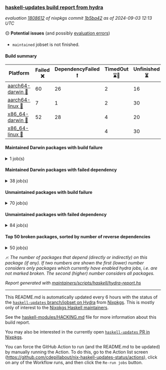 ### [haskell-updates build report from hydra](https://hydra.nixos.org/jobset/nixpkgs/haskell-updates)
*evaluation [1808612](https://hydra.nixos.org/eval/1808612) of nixpkgs commit [1b5ba42](https://github.com/NixOS/nixpkgs/commits/1b5ba42224c5a0b0e2104f4131325269568ecfea) as of 2024-09-03 12:13 UTC*

🟡 **Potential issues** (and possibly [evaluation errors](https://hydra.nixos.org/jobset/nixpkgs/haskell-updates))
  * `maintained` jobset is not finished.

#### Build summary

 | Platform | Failed ❌ | DependencyFailed ❗ | TimedOut ⌛🚫 | Unfinished ⏳ | Success ✅ | 
 | --- | --- | --- | --- | --- | --- | 
 | [aarch64-darwin 🍏](https://hydra.nixos.org/eval/1808612?filter=.aarch64-darwin) | 60 | 26 | 2 | 16 | 6398 | 
 | [aarch64-linux 📱](https://hydra.nixos.org/eval/1808612?filter=.aarch64-linux) | 7 | 1 | 2 | 30 | 6534 | 
 | [x86_64-darwin 🍎](https://hydra.nixos.org/eval/1808612?filter=.x86_64-darwin) | 52 | 28 | 4 | 20 | 6416 | 
 | [x86_64-linux 🐧](https://hydra.nixos.org/eval/1808612?filter=.x86_64-linux) |  |  | 4 | 30 | 6581 | 
#### Maintained Darwin packages with build failure
<details><summary>1 job(s) </summary>

- [ ] [[🍏❌]](https://hydra.nixos.org/build/271241206) [[🍎❌]](https://hydra.nixos.org/build/271221583) [wstunnel](https://hydra.nixos.org/eval/1808612?filter=wstunnel) @NeverBehave @R-VdP
</details>

#### Maintained Darwin packages with failed dependency
<details><summary>38 job(s) </summary>

- [ ] [cabal2nix](https://hydra.nixos.org/eval/1808612?filter=cabal2nix) @sternenseemann
  - [[🍏✅]](https://hydra.nixos.org/build/271442703) [[🍎✅]](https://hydra.nixos.org/build/271442678) [toplevel](https://hydra.nixos.org/eval/1808612?filter=cabal2nix)
  - [[🍏❗]](https://hydra.nixos.org/build/271232063) [[🍎✅]](https://hydra.nixos.org/build/271233007) [haskell.packages.ghc8107](https://hydra.nixos.org/eval/1808612?filter=haskell.packages.ghc8107.cabal2nix)
  - [[🍏❗]](https://hydra.nixos.org/build/271232331) [[🍎✅]](https://hydra.nixos.org/build/271237584) [haskell.packages.ghc902](https://hydra.nixos.org/eval/1808612?filter=haskell.packages.ghc902.cabal2nix)
  - [[🍏✅]](https://hydra.nixos.org/build/271224598) [[🍎✅]](https://hydra.nixos.org/build/271220778) [haskell.packages.ghc925](https://hydra.nixos.org/eval/1808612?filter=haskell.packages.ghc925.cabal2nix)
  - [[🍏✅]](https://hydra.nixos.org/build/271232236) [[🍎✅]](https://hydra.nixos.org/build/271219411) [haskell.packages.ghc926](https://hydra.nixos.org/eval/1808612?filter=haskell.packages.ghc926.cabal2nix)
  - [[🍏✅]](https://hydra.nixos.org/build/271227124) [[🍎✅]](https://hydra.nixos.org/build/271224422) [haskell.packages.ghc927](https://hydra.nixos.org/eval/1808612?filter=haskell.packages.ghc927.cabal2nix)
  - [[🍏✅]](https://hydra.nixos.org/build/271222372) [[🍎✅]](https://hydra.nixos.org/build/271228990) [haskell.packages.ghc928](https://hydra.nixos.org/eval/1808612?filter=haskell.packages.ghc928.cabal2nix)
  - [[🍏✅]](https://hydra.nixos.org/build/271242662) [[🍎✅]](https://hydra.nixos.org/build/271218336) [haskell.packages.ghc945](https://hydra.nixos.org/eval/1808612?filter=haskell.packages.ghc945.cabal2nix)
  - [[🍏✅]](https://hydra.nixos.org/build/271242907) [[🍎✅]](https://hydra.nixos.org/build/271221288) [haskell.packages.ghc946](https://hydra.nixos.org/eval/1808612?filter=haskell.packages.ghc946.cabal2nix)
  - [[🍏✅]](https://hydra.nixos.org/build/271239966) [[🍎✅]](https://hydra.nixos.org/build/271218173) [haskell.packages.ghc947](https://hydra.nixos.org/eval/1808612?filter=haskell.packages.ghc947.cabal2nix)
  - [[🍏✅]](https://hydra.nixos.org/build/271235758) [[🍎✅]](https://hydra.nixos.org/build/271216944) [haskell.packages.ghc948](https://hydra.nixos.org/eval/1808612?filter=haskell.packages.ghc948.cabal2nix)
  - [[🍏✅]](https://hydra.nixos.org/build/271232005) [[🍎✅]](https://hydra.nixos.org/build/271233183) [haskell.packages.ghc963](https://hydra.nixos.org/eval/1808612?filter=haskell.packages.ghc963.cabal2nix)
  - [[🍏✅]](https://hydra.nixos.org/build/271230264) [[🍎✅]](https://hydra.nixos.org/build/271220421) [haskell.packages.ghc964](https://hydra.nixos.org/eval/1808612?filter=haskell.packages.ghc964.cabal2nix)
  - [[🍏✅]](https://hydra.nixos.org/build/271227388) [[🍎✅]](https://hydra.nixos.org/build/271243343) [haskell.packages.ghc965](https://hydra.nixos.org/eval/1808612?filter=haskell.packages.ghc965.cabal2nix)
  - [[🍏✅]](https://hydra.nixos.org/build/271226107) [[🍎✅]](https://hydra.nixos.org/build/271229046) [haskell.packages.ghc966](https://hydra.nixos.org/eval/1808612?filter=haskell.packages.ghc966.cabal2nix)
  - [[🍏✅]](https://hydra.nixos.org/build/271243702) [[🍎✅]](https://hydra.nixos.org/build/271230344) [haskell.packages.ghc981](https://hydra.nixos.org/eval/1808612?filter=haskell.packages.ghc981.cabal2nix)
  - [[🍏✅]](https://hydra.nixos.org/build/271244527) [[🍎✅]](https://hydra.nixos.org/build/271230366) [haskell.packages.ghc982](https://hydra.nixos.org/eval/1808612?filter=haskell.packages.ghc982.cabal2nix)
  - [[🍏✅]](https://hydra.nixos.org/build/271229214) [[🍎✅]](https://hydra.nixos.org/build/271239145) [haskellPackages](https://hydra.nixos.org/eval/1808612?filter=haskellPackages.cabal2nix)
- [ ] [[🍏❗]](https://hydra.nixos.org/build/271233215) [[🍎✅]](https://hydra.nixos.org/build/271244017) [elmPackages.elmi-to-json](https://hydra.nixos.org/eval/1808612?filter=elmPackages.elmi-to-json) @turboMaCk
- [ ] [weeder](https://hydra.nixos.org/eval/1808612?filter=weeder) @maralorn
  - [[🍏❗]](https://hydra.nixos.org/build/271217956) [[🍎✅]](https://hydra.nixos.org/build/271223878) [haskell.packages.ghc8107](https://hydra.nixos.org/eval/1808612?filter=haskell.packages.ghc8107.weeder)
  - [[🍏❗]](https://hydra.nixos.org/build/271229056) [[🍎✅]](https://hydra.nixos.org/build/271226187) [haskell.packages.ghc902](https://hydra.nixos.org/eval/1808612?filter=haskell.packages.ghc902.weeder)
  - [[🍏✅]](https://hydra.nixos.org/build/271233681) [[🍎✅]](https://hydra.nixos.org/build/271240260) [haskell.packages.ghc925](https://hydra.nixos.org/eval/1808612?filter=haskell.packages.ghc925.weeder)
  - [[🍏✅]](https://hydra.nixos.org/build/271223528) [[🍎✅]](https://hydra.nixos.org/build/271242783) [haskell.packages.ghc926](https://hydra.nixos.org/eval/1808612?filter=haskell.packages.ghc926.weeder)
  - [[🍏✅]](https://hydra.nixos.org/build/271237945) [[🍎✅]](https://hydra.nixos.org/build/271233167) [haskell.packages.ghc927](https://hydra.nixos.org/eval/1808612?filter=haskell.packages.ghc927.weeder)
  - [[🍏✅]](https://hydra.nixos.org/build/271225808) [[🍎✅]](https://hydra.nixos.org/build/271219427) [haskell.packages.ghc928](https://hydra.nixos.org/eval/1808612?filter=haskell.packages.ghc928.weeder)
  - [[🍏✅]](https://hydra.nixos.org/build/271219216) [[🍎✅]](https://hydra.nixos.org/build/271224765) [haskell.packages.ghc945](https://hydra.nixos.org/eval/1808612?filter=haskell.packages.ghc945.weeder)
  - [[🍏✅]](https://hydra.nixos.org/build/271218201) [[🍎✅]](https://hydra.nixos.org/build/271218957) [haskell.packages.ghc946](https://hydra.nixos.org/eval/1808612?filter=haskell.packages.ghc946.weeder)
  - [[🍏✅]](https://hydra.nixos.org/build/271244651) [[🍎✅]](https://hydra.nixos.org/build/271222808) [haskell.packages.ghc947](https://hydra.nixos.org/eval/1808612?filter=haskell.packages.ghc947.weeder)
  - [[🍏✅]](https://hydra.nixos.org/build/271230244) [[🍎✅]](https://hydra.nixos.org/build/271224480) [haskell.packages.ghc948](https://hydra.nixos.org/eval/1808612?filter=haskell.packages.ghc948.weeder)
  - [[🍏✅]](https://hydra.nixos.org/build/271222589) [[🍎✅]](https://hydra.nixos.org/build/271227764) [haskell.packages.ghc963](https://hydra.nixos.org/eval/1808612?filter=haskell.packages.ghc963.weeder)
  - [[🍏✅]](https://hydra.nixos.org/build/271239470) [[🍎✅]](https://hydra.nixos.org/build/271242041) [haskell.packages.ghc964](https://hydra.nixos.org/eval/1808612?filter=haskell.packages.ghc964.weeder)
  - [[🍏✅]](https://hydra.nixos.org/build/271240778) [[🍎✅]](https://hydra.nixos.org/build/271236458) [haskell.packages.ghc965](https://hydra.nixos.org/eval/1808612?filter=haskell.packages.ghc965.weeder)
  - [[🍏✅]](https://hydra.nixos.org/build/271236562) [[🍎✅]](https://hydra.nixos.org/build/271243913) [haskell.packages.ghc966](https://hydra.nixos.org/eval/1808612?filter=haskell.packages.ghc966.weeder)
  - [[🍏✅]](https://hydra.nixos.org/build/271223651) [[🍎✅]](https://hydra.nixos.org/build/271224874) [haskell.packages.ghc981](https://hydra.nixos.org/eval/1808612?filter=haskell.packages.ghc981.weeder)
  - [[🍏✅]](https://hydra.nixos.org/build/271240341) [[🍎✅]](https://hydra.nixos.org/build/271238972) [haskell.packages.ghc982](https://hydra.nixos.org/eval/1808612?filter=haskell.packages.ghc982.weeder)
  - [[🍏✅]](https://hydra.nixos.org/build/271222577) [[🍎✅]](https://hydra.nixos.org/build/271244472) [haskellPackages](https://hydra.nixos.org/eval/1808612?filter=haskellPackages.weeder)
</details>

#### Unmaintained packages with build failure
<details><summary>70 job(s) </summary>

- [ ] [[🍏✅]](https://hydra.nixos.org/build/271219233) [[📱✅]](https://hydra.nixos.org/build/271240604) [[🍎❌]](https://hydra.nixos.org/build/271244176) [[🐧✅]](https://hydra.nixos.org/build/271229033) [haskellPackages.iconv](https://hydra.nixos.org/eval/1808612?filter=haskellPackages.iconv)  ⤴️ 4 | 16
- [ ] [[🍏❌]](https://hydra.nixos.org/build/271227241) [[📱✅]](https://hydra.nixos.org/build/271226383) [[🍎❌]](https://hydra.nixos.org/build/271234868) [[🐧✅]](https://hydra.nixos.org/build/271218869) [haskellPackages.llvm-tf](https://hydra.nixos.org/eval/1808612?filter=haskellPackages.llvm-tf)  ⤴️ 3 | 6
- [ ] [[🍏❌]](https://hydra.nixos.org/build/271237880) [[📱✅]](https://hydra.nixos.org/build/271227210) [[🍎❌]](https://hydra.nixos.org/build/271238369) [[🐧✅]](https://hydra.nixos.org/build/271220320) [haskellPackages.pipes-zlib](https://hydra.nixos.org/eval/1808612?filter=haskellPackages.pipes-zlib)  ⤴️ 2 | 7
- [ ] [[🍏❌]](https://hydra.nixos.org/build/271236955) [[📱✅]](https://hydra.nixos.org/build/271218801) [[🍎❌]](https://hydra.nixos.org/build/271227276) [[🐧✅]](https://hydra.nixos.org/build/271231653) [haskellPackages.lbfgs](https://hydra.nixos.org/eval/1808612?filter=haskellPackages.lbfgs)  ⤴️ 2 | 3
- [ ] [[🍏❌]](https://hydra.nixos.org/build/271243692) [[📱✅]](https://hydra.nixos.org/build/271223221) [[🍎❌]](https://hydra.nixos.org/build/271229721) [[🐧✅]](https://hydra.nixos.org/build/271219993) [haskellPackages.HsSyck](https://hydra.nixos.org/eval/1808612?filter=haskellPackages.HsSyck)  ⤴️ 1 | 10
- [ ] [[🍏✅]](https://hydra.nixos.org/build/271239265) [[📱✅]](https://hydra.nixos.org/build/271230757) [[🍎❌]](https://hydra.nixos.org/build/271232961) [[🐧⌛🚫]](https://hydra.nixos.org/build/271219100) [haskellPackages.invertible](https://hydra.nixos.org/eval/1808612?filter=haskellPackages.invertible)  ⤴️ 1 | 5
- [ ] [[🍏❌]](https://hydra.nixos.org/build/271237658) [[📱✅]](https://hydra.nixos.org/build/271240134) [[🍎❌]](https://hydra.nixos.org/build/271220558) [[🐧✅]](https://hydra.nixos.org/build/271227649) [haskellPackages.error-codes](https://hydra.nixos.org/eval/1808612?filter=haskellPackages.error-codes)  ⤴️ 1 | 3
- [ ] [[🍏❌]](https://hydra.nixos.org/build/271236293) [[📱✅]](https://hydra.nixos.org/build/271235199) [[🍎❌]](https://hydra.nixos.org/build/271226708) [[🐧✅]](https://hydra.nixos.org/build/271238920) [haskellPackages.posix-socket](https://hydra.nixos.org/eval/1808612?filter=haskellPackages.posix-socket)  ⤴️ 1 | 2
- [ ] [[🍏❌]](https://hydra.nixos.org/build/271225889) [[📱✅]](https://hydra.nixos.org/build/271225502) [[🍎❌]](https://hydra.nixos.org/build/271244019) [[🐧✅]](https://hydra.nixos.org/build/271244178) [haskellPackages.rawfilepath](https://hydra.nixos.org/eval/1808612?filter=haskellPackages.rawfilepath)  ⤴️ 1 | 2
- [ ] [[🍏❌]](https://hydra.nixos.org/build/271221129) [[📱✅]](https://hydra.nixos.org/build/271235209) [[🍎❌]](https://hydra.nixos.org/build/271218892) [[🐧✅]](https://hydra.nixos.org/build/271217252) [haskellPackages.gi-gdkx11](https://hydra.nixos.org/eval/1808612?filter=haskellPackages.gi-gdkx11)  ⤴️ 1 | 1
- [ ] [[🍏❌]](https://hydra.nixos.org/build/271233153) [[📱❌]](https://hydra.nixos.org/build/271217622) [[🍎✅]](https://hydra.nixos.org/build/271240823) [[🐧✅]](https://hydra.nixos.org/build/271221216) [haskellPackages.nlopt-haskell](https://hydra.nixos.org/eval/1808612?filter=haskellPackages.nlopt-haskell)  ⤴️ 1 | 1
- [ ] [[🍏❌]](https://hydra.nixos.org/build/271228557) [[📱✅]](https://hydra.nixos.org/build/271228505) [[🍎❌]](https://hydra.nixos.org/build/271229790) [[🐧✅]](https://hydra.nixos.org/build/271222130) [haskellPackages.openal-ffi](https://hydra.nixos.org/eval/1808612?filter=haskellPackages.openal-ffi)  ⤴️ 1 | 1
- [ ] [[🍎❌]](https://hydra.nixos.org/build/271225299) [[🐧✅]](https://hydra.nixos.org/build/271240213) [haskellPackages.swisstable](https://hydra.nixos.org/eval/1808612?filter=haskellPackages.swisstable)  ⤴️ 1 | 1
- [ ] [[🍏❌]](https://hydra.nixos.org/build/271226466) [[📱✅]](https://hydra.nixos.org/build/271230687) [[🍎❌]](https://hydra.nixos.org/build/271241104) [[🐧✅]](https://hydra.nixos.org/build/271218343) [haskellPackages.sym](https://hydra.nixos.org/eval/1808612?filter=haskellPackages.sym)  ⤴️ 1 | 1
- [ ] [[🍏❌]](https://hydra.nixos.org/build/271233438) [[📱✅]](https://hydra.nixos.org/build/271226277) [[🍎❌]](https://hydra.nixos.org/build/271221475) [[🐧✅]](https://hydra.nixos.org/build/271221807) [haskellPackages.libxml-sax](https://hydra.nixos.org/eval/1808612?filter=haskellPackages.libxml-sax)  ⤴️ 0 | 21
- [ ] [[🍏✅]](https://hydra.nixos.org/build/271239348) [[📱❌]](https://hydra.nixos.org/build/271223449) [[🍎✅]](https://hydra.nixos.org/build/271242202) [[🐧✅]](https://hydra.nixos.org/build/271225932) [haskellPackages.freetype2](https://hydra.nixos.org/eval/1808612?filter=haskellPackages.freetype2)  ⤴️ 0 | 12
- [ ] [[🍏❌]](https://hydra.nixos.org/build/271230943) [[📱❌]](https://hydra.nixos.org/build/271224184) [[🍎✅]](https://hydra.nixos.org/build/271244194) [[🐧✅]](https://hydra.nixos.org/build/271238878) [haskellPackages.hw-simd](https://hydra.nixos.org/eval/1808612?filter=haskellPackages.hw-simd)  ⤴️ 0 | 9
- [ ] [[🍏❌]](https://hydra.nixos.org/build/271244673) [[📱✅]](https://hydra.nixos.org/build/271243435) [[🍎❌]](https://hydra.nixos.org/build/271240838) [[🐧✅]](https://hydra.nixos.org/build/271244303) [haskellPackages.bytestring-encoding](https://hydra.nixos.org/eval/1808612?filter=haskellPackages.bytestring-encoding)  ⤴️ 0 | 6
- [ ] [[🍏❌]](https://hydra.nixos.org/build/271226748) [[📱✅]](https://hydra.nixos.org/build/271218572) [[🍎✅]](https://hydra.nixos.org/build/271241189) [[🐧✅]](https://hydra.nixos.org/build/271240602) [haskellPackages.rdtsc](https://hydra.nixos.org/eval/1808612?filter=haskellPackages.rdtsc)  ⤴️ 0 | 4
- [ ] [[🍏❌]](https://hydra.nixos.org/build/271218734) [[📱✅]](https://hydra.nixos.org/build/271217455) [[🍎✅]](https://hydra.nixos.org/build/271221503) [[🐧✅]](https://hydra.nixos.org/build/271218795) [haskellPackages.folds](https://hydra.nixos.org/eval/1808612?filter=haskellPackages.folds)  ⤴️ 0 | 3
- [ ] [[🍏❌]](https://hydra.nixos.org/build/271230458) [[📱✅]](https://hydra.nixos.org/build/271235318) [[🍎✅]](https://hydra.nixos.org/build/271234054) [[🐧✅]](https://hydra.nixos.org/build/271235303) [haskellPackages.bindings-levmar](https://hydra.nixos.org/eval/1808612?filter=haskellPackages.bindings-levmar)  ⤴️ 0 | 2
- [ ] [[🍏❌]](https://hydra.nixos.org/build/271233588) [[📱✅]](https://hydra.nixos.org/build/271224705) [[🍎✅]](https://hydra.nixos.org/build/271235853) [[🐧✅]](https://hydra.nixos.org/build/271239283) [haskellPackages.rocksdb-haskell](https://hydra.nixos.org/eval/1808612?filter=haskellPackages.rocksdb-haskell)  ⤴️ 0 | 2
- [ ] [[🍏❌]](https://hydra.nixos.org/build/271217388) [[📱✅]](https://hydra.nixos.org/build/271233605) [[🍎❌]](https://hydra.nixos.org/build/271230726) [[🐧✅]](https://hydra.nixos.org/build/271223161) [haskellPackages.HsHTSLib](https://hydra.nixos.org/eval/1808612?filter=haskellPackages.HsHTSLib)  ⤴️ 0 | 1
- [ ] [[🍏❌]](https://hydra.nixos.org/build/271217859) [[📱✅]](https://hydra.nixos.org/build/271231434) [[🍎✅]](https://hydra.nixos.org/build/271220774) [[🐧⏳]](https://hydra.nixos.org/build/271230392) [haskellPackages.dhscanner-ast](https://hydra.nixos.org/eval/1808612?filter=haskellPackages.dhscanner-ast)  ⤴️ 0 | 1
- [ ] [[🍏❌]](https://hydra.nixos.org/build/271233289) [[📱✅]](https://hydra.nixos.org/build/271243593) [[🍎❌]](https://hydra.nixos.org/build/271242447) [[🐧✅]](https://hydra.nixos.org/build/271225870) [haskellPackages.hamid](https://hydra.nixos.org/eval/1808612?filter=haskellPackages.hamid)  ⤴️ 0 | 1
- [ ] [[🍏✅]](https://hydra.nixos.org/build/271224401) [[📱✅]](https://hydra.nixos.org/build/271223138) [[🍎❌]](https://hydra.nixos.org/build/271243888) [[🐧✅]](https://hydra.nixos.org/build/271232334) [haskellPackages.hmatrix-morpheus](https://hydra.nixos.org/eval/1808612?filter=haskellPackages.hmatrix-morpheus)  ⤴️ 0 | 1
- [ ] [[🍏❌]](https://hydra.nixos.org/build/271222208) [[📱✅]](https://hydra.nixos.org/build/271221762) [[🍎❌]](https://hydra.nixos.org/build/271240012) [[🐧✅]](https://hydra.nixos.org/build/271228939) [haskellPackages.huckleberry](https://hydra.nixos.org/eval/1808612?filter=haskellPackages.huckleberry)  ⤴️ 0 | 1
- [ ] [[🍏❌]](https://hydra.nixos.org/build/271221928) [[📱✅]](https://hydra.nixos.org/build/271231832) [[🍎❌]](https://hydra.nixos.org/build/271234905) [[🐧✅]](https://hydra.nixos.org/build/271225191) [haskellPackages.om-time](https://hydra.nixos.org/eval/1808612?filter=haskellPackages.om-time)  ⤴️ 0 | 1
- [ ] [[🍏❌]](https://hydra.nixos.org/build/271241596) [[📱✅]](https://hydra.nixos.org/build/271230716) [[🍎❌]](https://hydra.nixos.org/build/271231766) [[🐧✅]](https://hydra.nixos.org/build/271234180) [haskellPackages.select](https://hydra.nixos.org/eval/1808612?filter=haskellPackages.select)  ⤴️ 0 | 1
- [ ] [[🍏❌]](https://hydra.nixos.org/build/271217752) [[📱✅]](https://hydra.nixos.org/build/271218592) [[🍎❌]](https://hydra.nixos.org/build/271236917) [[🐧✅]](https://hydra.nixos.org/build/271223943) [haskellPackages.sysinfo](https://hydra.nixos.org/eval/1808612?filter=haskellPackages.sysinfo)  ⤴️ 0 | 1
- [ ] [[🍏✅]](https://hydra.nixos.org/build/271229705) [[📱✅]](https://hydra.nixos.org/build/271222051) [[🍎❌]](https://hydra.nixos.org/build/271236888) [[🐧✅]](https://hydra.nixos.org/build/271230672) [haskellPackages.FractalArt](https://hydra.nixos.org/eval/1808612?filter=haskellPackages.FractalArt) 
- [ ] [[🍏❌]](https://hydra.nixos.org/build/271220150) [[📱❌]](https://hydra.nixos.org/build/271242611) [[🍎✅]](https://hydra.nixos.org/build/271217945) [[🐧✅]](https://hydra.nixos.org/build/271236665) [haskellPackages.GOST34112012-Hash](https://hydra.nixos.org/eval/1808612?filter=haskellPackages.GOST34112012-Hash) 
- [ ] [[🍏✅]](https://hydra.nixos.org/build/271231533) [[📱❌]](https://hydra.nixos.org/build/271238011) [[🍎✅]](https://hydra.nixos.org/build/271224609) [[🐧✅]](https://hydra.nixos.org/build/271223245) [haskellPackages.HsASA](https://hydra.nixos.org/eval/1808612?filter=haskellPackages.HsASA) 
- [ ] [[🍏❌]](https://hydra.nixos.org/build/271235588) [[🍎❌]](https://hydra.nixos.org/build/271218471) [haskellPackages.barbly](https://hydra.nixos.org/eval/1808612?filter=haskellPackages.barbly) 
- [ ] [[🍏❌]](https://hydra.nixos.org/build/271238149) [[📱✅]](https://hydra.nixos.org/build/271225083) [[🍎❌]](https://hydra.nixos.org/build/271240840) [[🐧✅]](https://hydra.nixos.org/build/271226105) [haskellPackages.demangler](https://hydra.nixos.org/eval/1808612?filter=haskellPackages.demangler) 
- [ ] [[🍏❌]](https://hydra.nixos.org/build/271241841) [[📱✅]](https://hydra.nixos.org/build/271227047) [[🍎❌]](https://hydra.nixos.org/build/271227220) [[🐧✅]](https://hydra.nixos.org/build/271234357) [haskellPackages.epub-metadata](https://hydra.nixos.org/eval/1808612?filter=haskellPackages.epub-metadata) 
- [ ] [[🍏❌]](https://hydra.nixos.org/build/271217432) [[📱✅]](https://hydra.nixos.org/build/271232871) [[🍎✅]](https://hydra.nixos.org/build/271219677) [[🐧✅]](https://hydra.nixos.org/build/271240062) [haskellPackages.executable-hash](https://hydra.nixos.org/eval/1808612?filter=haskellPackages.executable-hash) 
- [ ] [[🍏❌]](https://hydra.nixos.org/build/271242886) [[📱✅]](https://hydra.nixos.org/build/271216832) [[🍎❌]](https://hydra.nixos.org/build/271238776) [[🐧✅]](https://hydra.nixos.org/build/271228747) [haskellPackages.exinst-base](https://hydra.nixos.org/eval/1808612?filter=haskellPackages.exinst-base) 
- [ ] [[🍏❌]](https://hydra.nixos.org/build/271217765) [[📱✅]](https://hydra.nixos.org/build/271222438) [[🍎❌]](https://hydra.nixos.org/build/271227569) [[🐧✅]](https://hydra.nixos.org/build/271240842) [haskellPackages.fudgets](https://hydra.nixos.org/eval/1808612?filter=haskellPackages.fudgets) 
- [ ] [[🍏❌]](https://hydra.nixos.org/build/271222793) [[📱✅]](https://hydra.nixos.org/build/271243949) [[🍎❌]](https://hydra.nixos.org/build/271235220) [[🐧✅]](https://hydra.nixos.org/build/271217171) [haskellPackages.genvalidity-dirforest](https://hydra.nixos.org/eval/1808612?filter=haskellPackages.genvalidity-dirforest) 
- [ ] [[🍏❌]](https://hydra.nixos.org/build/271238187) [[🍎❌]](https://hydra.nixos.org/build/271230446) [haskellPackages.gi-gtkosxapplication](https://hydra.nixos.org/eval/1808612?filter=haskellPackages.gi-gtkosxapplication) 
- [ ] [[🍏❌]](https://hydra.nixos.org/build/271238258) [[🍎❌]](https://hydra.nixos.org/build/271231601) [haskellPackages.gtk-mac-integration](https://hydra.nixos.org/eval/1808612?filter=haskellPackages.gtk-mac-integration) 
- [ ] [[🍏❌]](https://hydra.nixos.org/build/271221302) [[📱✅]](https://hydra.nixos.org/build/271239525) [[🍎❌]](https://hydra.nixos.org/build/271231337) [[🐧✅]](https://hydra.nixos.org/build/271217452) [haskellPackages.gtk-traymanager](https://hydra.nixos.org/eval/1808612?filter=haskellPackages.gtk-traymanager) 
- [ ] [[🍏❌]](https://hydra.nixos.org/build/271236576) [[🍎❌]](https://hydra.nixos.org/build/271219910) [haskellPackages.gtk3-mac-integration](https://hydra.nixos.org/eval/1808612?filter=haskellPackages.gtk3-mac-integration) 
- [ ] [[🍏❌]](https://hydra.nixos.org/build/271241034) [[📱✅]](https://hydra.nixos.org/build/271220731) [[🍎❌]](https://hydra.nixos.org/build/271226808) [[🐧✅]](https://hydra.nixos.org/build/271239959) [haskellPackages.hdf5-lite](https://hydra.nixos.org/eval/1808612?filter=haskellPackages.hdf5-lite) 
- [ ] [[🍏❌]](https://hydra.nixos.org/build/271242846) [[📱✅]](https://hydra.nixos.org/build/271227313) [[🍎❌]](https://hydra.nixos.org/build/271219883) [[🐧✅]](https://hydra.nixos.org/build/271228622) [haskellPackages.highlight](https://hydra.nixos.org/eval/1808612?filter=haskellPackages.highlight) 
- [ ] [[🍏❌]](https://hydra.nixos.org/build/271237981) [[📱✅]](https://hydra.nixos.org/build/271231709) [[🍎❌]](https://hydra.nixos.org/build/271226924) [[🐧✅]](https://hydra.nixos.org/build/271237497) [haskellPackages.hunspell-hs](https://hydra.nixos.org/eval/1808612?filter=haskellPackages.hunspell-hs) 
- [ ] [[🍏❌]](https://hydra.nixos.org/build/271223427) [[📱✅]](https://hydra.nixos.org/build/271230369) [[🍎❌]](https://hydra.nixos.org/build/271224439) [[🐧✅]](https://hydra.nixos.org/build/271233234) [haskellPackages.interprocess](https://hydra.nixos.org/eval/1808612?filter=haskellPackages.interprocess) 
- [ ] [[🍏❌]](https://hydra.nixos.org/build/271217160) [[📱✅]](https://hydra.nixos.org/build/271236326) [[🍎✅]](https://hydra.nixos.org/build/271233928) [[🐧✅]](https://hydra.nixos.org/build/271239584) [haskellPackages.leveldb-haskell-fork](https://hydra.nixos.org/eval/1808612?filter=haskellPackages.leveldb-haskell-fork) 
- [ ] [[🍏✅]](https://hydra.nixos.org/build/271231551) [[📱✅]](https://hydra.nixos.org/build/271238664) [[🍎❌]](https://hydra.nixos.org/build/271218107) [[🐧✅]](https://hydra.nixos.org/build/271230275) [haskellPackages.linear-tests](https://hydra.nixos.org/eval/1808612?filter=haskellPackages.linear-tests) 
- [ ] [[🍏❌]](https://hydra.nixos.org/build/271222658) [[📱✅]](https://hydra.nixos.org/build/271230262) [[🍎❌]](https://hydra.nixos.org/build/271241599) [[🐧✅]](https://hydra.nixos.org/build/271218582) [haskellPackages.memzero](https://hydra.nixos.org/eval/1808612?filter=haskellPackages.memzero) 
- [ ] [[🍏❌]](https://hydra.nixos.org/build/271238344) [[📱✅]](https://hydra.nixos.org/build/271236957) [[🍎❌]](https://hydra.nixos.org/build/271244202) [[🐧✅]](https://hydra.nixos.org/build/271217008) [haskellPackages.persistent-pagination](https://hydra.nixos.org/eval/1808612?filter=haskellPackages.persistent-pagination) 
- [ ] [[🍏❌]](https://hydra.nixos.org/build/271229369) [[📱✅]](https://hydra.nixos.org/build/271226406) [[🍎❌]](https://hydra.nixos.org/build/271235382) [[🐧✅]](https://hydra.nixos.org/build/271236486) [haskellPackages.phatsort](https://hydra.nixos.org/eval/1808612?filter=haskellPackages.phatsort) 
- [ ] [[🍏❌]](https://hydra.nixos.org/build/271241955) [[📱✅]](https://hydra.nixos.org/build/271234197) [[🍎❌]](https://hydra.nixos.org/build/271218822) [[🐧✅]](https://hydra.nixos.org/build/271237834) [haskellPackages.ping-wrapper](https://hydra.nixos.org/eval/1808612?filter=haskellPackages.ping-wrapper) 
- [ ] [[🍏❌]](https://hydra.nixos.org/build/271242092) [[📱✅]](https://hydra.nixos.org/build/271239707) [[🍎❌]](https://hydra.nixos.org/build/271216793) [[🐧✅]](https://hydra.nixos.org/build/271224781) [haskellPackages.posix-timer](https://hydra.nixos.org/eval/1808612?filter=haskellPackages.posix-timer) 
- [ ] [[🍏❌]](https://hydra.nixos.org/build/271237418) [[📱✅]](https://hydra.nixos.org/build/271234298) [[🍎✅]](https://hydra.nixos.org/build/271223598) [[🐧✅]](https://hydra.nixos.org/build/271239811) [haskellPackages.postgrest](https://hydra.nixos.org/eval/1808612?filter=haskellPackages.postgrest) 
- [ ] [[🍏❌]](https://hydra.nixos.org/build/271221537) [[📱✅]](https://hydra.nixos.org/build/271219460) [[🍎❌]](https://hydra.nixos.org/build/271227516) [[🐧✅]](https://hydra.nixos.org/build/271233201) [haskellPackages.procex](https://hydra.nixos.org/eval/1808612?filter=haskellPackages.procex) 
- [ ] [[🍏❌]](https://hydra.nixos.org/build/271240942) [[📱✅]](https://hydra.nixos.org/build/271227312) [[🍎❌]](https://hydra.nixos.org/build/271221847) [[🐧✅]](https://hydra.nixos.org/build/271219942) [haskellPackages.pthread](https://hydra.nixos.org/eval/1808612?filter=haskellPackages.pthread) 
- [ ] [[🍏❌]](https://hydra.nixos.org/build/271227944) [[📱✅]](https://hydra.nixos.org/build/271241362) [[🍎✅]](https://hydra.nixos.org/build/271226452) [[🐧✅]](https://hydra.nixos.org/build/271238133) [haskellPackages.rdtsc-enolan](https://hydra.nixos.org/eval/1808612?filter=haskellPackages.rdtsc-enolan) 
- [ ] [[🍏❌]](https://hydra.nixos.org/build/271231279) [[📱✅]](https://hydra.nixos.org/build/271228538) [[🍎❌]](https://hydra.nixos.org/build/271228089) [[🐧✅]](https://hydra.nixos.org/build/271219985) [haskellPackages.sandwich-webdriver](https://hydra.nixos.org/eval/1808612?filter=haskellPackages.sandwich-webdriver) 
- [ ] [[🍏✅]](https://hydra.nixos.org/build/271238828) [[📱✅]](https://hydra.nixos.org/build/271217547) [[🍎❌]](https://hydra.nixos.org/build/271217572) [[🐧✅]](https://hydra.nixos.org/build/271230360) [haskellPackages.shared-memory](https://hydra.nixos.org/eval/1808612?filter=haskellPackages.shared-memory) 
- [ ] [[🍏❌]](https://hydra.nixos.org/build/271243374) [[📱✅]](https://hydra.nixos.org/build/271240747) [[🍎✅]](https://hydra.nixos.org/build/271239022) [[🐧⌛🚫]](https://hydra.nixos.org/build/271236109) [haskellPackages.significant-figures](https://hydra.nixos.org/eval/1808612?filter=haskellPackages.significant-figures) 
- [ ] [[🍏✅]](https://hydra.nixos.org/build/271219657) [[📱❌]](https://hydra.nixos.org/build/271222107) [[🍎✅]](https://hydra.nixos.org/build/271242074) [[🐧✅]](https://hydra.nixos.org/build/271244060) [haskellPackages.simdutf](https://hydra.nixos.org/eval/1808612?filter=haskellPackages.simdutf) 
- [ ] [[🍏❌]](https://hydra.nixos.org/build/271219734) [[📱✅]](https://hydra.nixos.org/build/271237744) [[🍎✅]](https://hydra.nixos.org/build/271237585) [[🐧✅]](https://hydra.nixos.org/build/271233327) [haskellPackages.symbolize](https://hydra.nixos.org/eval/1808612?filter=haskellPackages.symbolize) 
- [ ] [[🍏❌]](https://hydra.nixos.org/build/271244302) [[📱✅]](https://hydra.nixos.org/build/271240630) [[🍎❌]](https://hydra.nixos.org/build/271235546) [[🐧✅]](https://hydra.nixos.org/build/271226180) [haskellPackages.tailfile-hinotify](https://hydra.nixos.org/eval/1808612?filter=haskellPackages.tailfile-hinotify) 
- [ ] [[📱❌]](https://hydra.nixos.org/build/271241004) [[🐧✅]](https://hydra.nixos.org/build/271223442) [haskellPackages.tasty-papi](https://hydra.nixos.org/eval/1808612?filter=haskellPackages.tasty-papi) 
- [ ] [[🍏❌]](https://hydra.nixos.org/build/271230890) [[📱✅]](https://hydra.nixos.org/build/271223288) [[🍎✅]](https://hydra.nixos.org/build/271243633) [[🐧✅]](https://hydra.nixos.org/build/271237991) [haskellPackages.unix-simple](https://hydra.nixos.org/eval/1808612?filter=haskellPackages.unix-simple) 
- [ ] [[🍏❌]](https://hydra.nixos.org/build/271233422) [[📱✅]](https://hydra.nixos.org/build/271235282) [[🍎❌]](https://hydra.nixos.org/build/271239023) [[🐧✅]](https://hydra.nixos.org/build/271233471) [haskellPackages.xmonad-utils](https://hydra.nixos.org/eval/1808612?filter=haskellPackages.xmonad-utils) 
- [ ] [[🍏❌]](https://hydra.nixos.org/build/271227127) [[📱✅]](https://hydra.nixos.org/build/271224146) [[🍎❌]](https://hydra.nixos.org/build/271242697) [[🐧✅]](https://hydra.nixos.org/build/271229796) [haskellPackages.zot](https://hydra.nixos.org/eval/1808612?filter=haskellPackages.zot) 
- [ ] [[🍏❌]](https://hydra.nixos.org/build/271220995) [[📱✅]](https://hydra.nixos.org/build/271221996) [[🍎❌]](https://hydra.nixos.org/build/271237488) [[🐧✅]](https://hydra.nixos.org/build/271223421) [haskellPackages.zxcvbn-c](https://hydra.nixos.org/eval/1808612?filter=haskellPackages.zxcvbn-c) 
</details>

#### Unmaintained packages with failed dependency
<details><summary>84 job(s) </summary>

- [ ] [microlens](https://hydra.nixos.org/eval/1808612?filter=microlens)  ⤴️ 152 | 596
  - [[🍏✅]](https://hydra.nixos.org/build/271228314) [[📱✅]](https://hydra.nixos.org/build/271223795) [[🍎✅]](https://hydra.nixos.org/build/271232839) [[🐧✅]](https://hydra.nixos.org/build/271221203) [haskellPackages](https://hydra.nixos.org/eval/1808612?filter=haskellPackages.microlens)
  - [[🍏✅]](https://hydra.nixos.org/build/271231930)  [[🍎❗]](https://hydra.nixos.org/build/271226244) [[🐧✅]](https://hydra.nixos.org/build/271242154) [pkgsCross.ghcjs.haskell.packages.ghc98](https://hydra.nixos.org/eval/1808612?filter=pkgsCross.ghcjs.haskell.packages.ghc98.microlens)
  - [[🍏✅]](https://hydra.nixos.org/build/271223728)  [[🍎❗]](https://hydra.nixos.org/build/271231648) [[🐧✅]](https://hydra.nixos.org/build/271224273) [pkgsCross.ghcjs.haskell.packages.ghcHEAD](https://hydra.nixos.org/eval/1808612?filter=pkgsCross.ghcjs.haskell.packages.ghcHEAD.microlens)
  - [[🍏✅]](https://hydra.nixos.org/build/271220520)  [[🍎❗]](https://hydra.nixos.org/build/271238357) [[🐧✅]](https://hydra.nixos.org/build/271223723) [pkgsCross.ghcjs.haskellPackages](https://hydra.nixos.org/eval/1808612?filter=pkgsCross.ghcjs.haskellPackages.microlens)
- [ ] [hpack](https://hydra.nixos.org/eval/1808612?filter=hpack)  ⤴️ 3 | 15
  - [[🍏✅]](https://hydra.nixos.org/build/271240725) [[📱✅]](https://hydra.nixos.org/build/271224312) [[🍎✅]](https://hydra.nixos.org/build/271240573) [[🐧✅]](https://hydra.nixos.org/build/271231623) [toplevel](https://hydra.nixos.org/eval/1808612?filter=hpack)
  - [[🍏❗]](https://hydra.nixos.org/build/271222669) [[📱✅]](https://hydra.nixos.org/build/271226507) [[🍎✅]](https://hydra.nixos.org/build/271238813) [[🐧✅]](https://hydra.nixos.org/build/271223613) [haskell.packages.ghc8107](https://hydra.nixos.org/eval/1808612?filter=haskell.packages.ghc8107.hpack)
  - [[🍏❗]](https://hydra.nixos.org/build/271235822) [[📱✅]](https://hydra.nixos.org/build/271222272) [[🍎✅]](https://hydra.nixos.org/build/271230107) [[🐧✅]](https://hydra.nixos.org/build/271216830) [haskell.packages.ghc902](https://hydra.nixos.org/eval/1808612?filter=haskell.packages.ghc902.hpack)
  - [[🍏✅]](https://hydra.nixos.org/build/271219040) [[📱✅]](https://hydra.nixos.org/build/271223693) [[🍎✅]](https://hydra.nixos.org/build/271230499) [[🐧✅]](https://hydra.nixos.org/build/271242882) [haskell.packages.ghc925](https://hydra.nixos.org/eval/1808612?filter=haskell.packages.ghc925.hpack)
  - [[🍏✅]](https://hydra.nixos.org/build/271223283) [[📱✅]](https://hydra.nixos.org/build/271234417) [[🍎✅]](https://hydra.nixos.org/build/271219920) [[🐧✅]](https://hydra.nixos.org/build/271241780) [haskell.packages.ghc926](https://hydra.nixos.org/eval/1808612?filter=haskell.packages.ghc926.hpack)
  - [[🍏✅]](https://hydra.nixos.org/build/271226755) [[📱✅]](https://hydra.nixos.org/build/271227840) [[🍎✅]](https://hydra.nixos.org/build/271243103) [[🐧✅]](https://hydra.nixos.org/build/271216927) [haskell.packages.ghc927](https://hydra.nixos.org/eval/1808612?filter=haskell.packages.ghc927.hpack)
  - [[🍏✅]](https://hydra.nixos.org/build/271226084) [[📱✅]](https://hydra.nixos.org/build/271231214) [[🍎✅]](https://hydra.nixos.org/build/271223171) [[🐧✅]](https://hydra.nixos.org/build/271222873) [haskell.packages.ghc928](https://hydra.nixos.org/eval/1808612?filter=haskell.packages.ghc928.hpack)
  - [[🍏✅]](https://hydra.nixos.org/build/271240557) [[📱✅]](https://hydra.nixos.org/build/271243619) [[🍎✅]](https://hydra.nixos.org/build/271237433) [[🐧✅]](https://hydra.nixos.org/build/271225747) [haskell.packages.ghc945](https://hydra.nixos.org/eval/1808612?filter=haskell.packages.ghc945.hpack)
  - [[🍏✅]](https://hydra.nixos.org/build/271238286) [[📱✅]](https://hydra.nixos.org/build/271217656) [[🍎✅]](https://hydra.nixos.org/build/271244660) [[🐧✅]](https://hydra.nixos.org/build/271237507) [haskell.packages.ghc946](https://hydra.nixos.org/eval/1808612?filter=haskell.packages.ghc946.hpack)
  - [[🍏✅]](https://hydra.nixos.org/build/271222687) [[📱✅]](https://hydra.nixos.org/build/271237613) [[🍎✅]](https://hydra.nixos.org/build/271229894) [[🐧✅]](https://hydra.nixos.org/build/271224678) [haskell.packages.ghc947](https://hydra.nixos.org/eval/1808612?filter=haskell.packages.ghc947.hpack)
  - [[🍏✅]](https://hydra.nixos.org/build/271241902) [[📱✅]](https://hydra.nixos.org/build/271231631) [[🍎✅]](https://hydra.nixos.org/build/271218387) [[🐧✅]](https://hydra.nixos.org/build/271218838) [haskell.packages.ghc948](https://hydra.nixos.org/eval/1808612?filter=haskell.packages.ghc948.hpack)
  - [[🍏✅]](https://hydra.nixos.org/build/271230612) [[📱✅]](https://hydra.nixos.org/build/271235305) [[🍎✅]](https://hydra.nixos.org/build/271220515) [[🐧✅]](https://hydra.nixos.org/build/271233956) [haskell.packages.ghc963](https://hydra.nixos.org/eval/1808612?filter=haskell.packages.ghc963.hpack)
  - [[🍏✅]](https://hydra.nixos.org/build/271221598) [[📱✅]](https://hydra.nixos.org/build/271221681) [[🍎✅]](https://hydra.nixos.org/build/271235063) [[🐧✅]](https://hydra.nixos.org/build/271232949) [haskell.packages.ghc964](https://hydra.nixos.org/eval/1808612?filter=haskell.packages.ghc964.hpack)
  - [[🍏✅]](https://hydra.nixos.org/build/271242143) [[📱✅]](https://hydra.nixos.org/build/271235976) [[🍎✅]](https://hydra.nixos.org/build/271239065) [[🐧✅]](https://hydra.nixos.org/build/271230410) [haskell.packages.ghc965](https://hydra.nixos.org/eval/1808612?filter=haskell.packages.ghc965.hpack)
  - [[🍏✅]](https://hydra.nixos.org/build/271226342) [[📱✅]](https://hydra.nixos.org/build/271233558) [[🍎✅]](https://hydra.nixos.org/build/271217663) [[🐧✅]](https://hydra.nixos.org/build/271227475) [haskell.packages.ghc966](https://hydra.nixos.org/eval/1808612?filter=haskell.packages.ghc966.hpack)
  - [[🍏✅]](https://hydra.nixos.org/build/271240397) [[📱✅]](https://hydra.nixos.org/build/271230457) [[🍎✅]](https://hydra.nixos.org/build/271239912) [[🐧✅]](https://hydra.nixos.org/build/271233188) [haskell.packages.ghc981](https://hydra.nixos.org/eval/1808612?filter=haskell.packages.ghc981.hpack)
  - [[🍏✅]](https://hydra.nixos.org/build/271230361) [[📱✅]](https://hydra.nixos.org/build/271240860) [[🍎✅]](https://hydra.nixos.org/build/271242837) [[🐧✅]](https://hydra.nixos.org/build/271238107) [haskell.packages.ghc982](https://hydra.nixos.org/eval/1808612?filter=haskell.packages.ghc982.hpack)
  - [[🍏✅]](https://hydra.nixos.org/build/271243153) [[📱✅]](https://hydra.nixos.org/build/271228140) [[🍎✅]](https://hydra.nixos.org/build/271238249) [[🐧✅]](https://hydra.nixos.org/build/271222580) [haskellPackages](https://hydra.nixos.org/eval/1808612?filter=haskellPackages.hpack)
- [ ] [[🍏❗]](https://hydra.nixos.org/build/271231050) [[📱✅]](https://hydra.nixos.org/build/271242691) [[🍎❗]](https://hydra.nixos.org/build/271224003) [[🐧✅]](https://hydra.nixos.org/build/271236274) [haskellPackages.llvm-extra](https://hydra.nixos.org/eval/1808612?filter=haskellPackages.llvm-extra)  ⤴️ 2 | 5
- [ ] [hoogle](https://hydra.nixos.org/eval/1808612?filter=hoogle)  ⤴️ 1 | 5
  - [[🍏❗]](https://hydra.nixos.org/build/271239993) [[📱✅]](https://hydra.nixos.org/build/271233500) [[🍎✅]](https://hydra.nixos.org/build/271233719) [[🐧✅]](https://hydra.nixos.org/build/271242178) [haskell.packages.ghc8107](https://hydra.nixos.org/eval/1808612?filter=haskell.packages.ghc8107.hoogle)
  - [[🍏❗]](https://hydra.nixos.org/build/271233626) [[📱✅]](https://hydra.nixos.org/build/271242861) [[🍎✅]](https://hydra.nixos.org/build/271226878) [[🐧✅]](https://hydra.nixos.org/build/271243302) [haskell.packages.ghc902](https://hydra.nixos.org/eval/1808612?filter=haskell.packages.ghc902.hoogle)
  - [[🍏✅]](https://hydra.nixos.org/build/271244658) [[📱✅]](https://hydra.nixos.org/build/271240821) [[🍎✅]](https://hydra.nixos.org/build/271236805) [[🐧✅]](https://hydra.nixos.org/build/271229003) [haskell.packages.ghc925](https://hydra.nixos.org/eval/1808612?filter=haskell.packages.ghc925.hoogle)
  - [[🍏✅]](https://hydra.nixos.org/build/271244155) [[📱✅]](https://hydra.nixos.org/build/271229265) [[🍎✅]](https://hydra.nixos.org/build/271230896) [[🐧✅]](https://hydra.nixos.org/build/271228485) [haskell.packages.ghc926](https://hydra.nixos.org/eval/1808612?filter=haskell.packages.ghc926.hoogle)
  - [[🍏✅]](https://hydra.nixos.org/build/271220414) [[📱✅]](https://hydra.nixos.org/build/271241996) [[🍎✅]](https://hydra.nixos.org/build/271234011) [[🐧✅]](https://hydra.nixos.org/build/271243314) [haskell.packages.ghc927](https://hydra.nixos.org/eval/1808612?filter=haskell.packages.ghc927.hoogle)
  - [[🍏✅]](https://hydra.nixos.org/build/271222184) [[📱✅]](https://hydra.nixos.org/build/271225028) [[🍎✅]](https://hydra.nixos.org/build/271229307) [[🐧✅]](https://hydra.nixos.org/build/271221923) [haskell.packages.ghc928](https://hydra.nixos.org/eval/1808612?filter=haskell.packages.ghc928.hoogle)
  - [[🍏✅]](https://hydra.nixos.org/build/271224249) [[📱✅]](https://hydra.nixos.org/build/271234431) [[🍎✅]](https://hydra.nixos.org/build/271216925) [[🐧✅]](https://hydra.nixos.org/build/271218331) [haskell.packages.ghc945](https://hydra.nixos.org/eval/1808612?filter=haskell.packages.ghc945.hoogle)
  - [[🍏✅]](https://hydra.nixos.org/build/271225500) [[📱✅]](https://hydra.nixos.org/build/271217671) [[🍎✅]](https://hydra.nixos.org/build/271222560) [[🐧✅]](https://hydra.nixos.org/build/271218205) [haskell.packages.ghc946](https://hydra.nixos.org/eval/1808612?filter=haskell.packages.ghc946.hoogle)
  - [[🍏✅]](https://hydra.nixos.org/build/271225105) [[📱✅]](https://hydra.nixos.org/build/271243082) [[🍎✅]](https://hydra.nixos.org/build/271219222) [[🐧✅]](https://hydra.nixos.org/build/271222237) [haskell.packages.ghc947](https://hydra.nixos.org/eval/1808612?filter=haskell.packages.ghc947.hoogle)
  - [[🍏✅]](https://hydra.nixos.org/build/271224042) [[📱✅]](https://hydra.nixos.org/build/271224242) [[🍎✅]](https://hydra.nixos.org/build/271217840) [[🐧✅]](https://hydra.nixos.org/build/271222033) [haskell.packages.ghc948](https://hydra.nixos.org/eval/1808612?filter=haskell.packages.ghc948.hoogle)
  - [[🍏✅]](https://hydra.nixos.org/build/271227598) [[📱✅]](https://hydra.nixos.org/build/271241808) [[🍎✅]](https://hydra.nixos.org/build/271236629) [[🐧✅]](https://hydra.nixos.org/build/271239281) [haskell.packages.ghc963](https://hydra.nixos.org/eval/1808612?filter=haskell.packages.ghc963.hoogle)
  - [[🍏✅]](https://hydra.nixos.org/build/271224372) [[📱✅]](https://hydra.nixos.org/build/271239280) [[🍎✅]](https://hydra.nixos.org/build/271219330) [[🐧✅]](https://hydra.nixos.org/build/271234046) [haskell.packages.ghc964](https://hydra.nixos.org/eval/1808612?filter=haskell.packages.ghc964.hoogle)
  - [[🍏✅]](https://hydra.nixos.org/build/271244181) [[📱✅]](https://hydra.nixos.org/build/271225966) [[🍎✅]](https://hydra.nixos.org/build/271222444) [[🐧✅]](https://hydra.nixos.org/build/271222573) [haskell.packages.ghc965](https://hydra.nixos.org/eval/1808612?filter=haskell.packages.ghc965.hoogle)
  - [[🍏✅]](https://hydra.nixos.org/build/271219145) [[📱✅]](https://hydra.nixos.org/build/271233986) [[🍎✅]](https://hydra.nixos.org/build/271236523) [[🐧✅]](https://hydra.nixos.org/build/271232893) [haskell.packages.ghc966](https://hydra.nixos.org/eval/1808612?filter=haskell.packages.ghc966.hoogle)
  - [[🍏❗]](https://hydra.nixos.org/build/271243957) [[📱✅]](https://hydra.nixos.org/build/271238300) [[🍎✅]](https://hydra.nixos.org/build/271217318) [[🐧✅]](https://hydra.nixos.org/build/271223101) [haskell.packages.ghc981](https://hydra.nixos.org/eval/1808612?filter=haskell.packages.ghc981.hoogle)
  - [[🍏✅]](https://hydra.nixos.org/build/271228961) [[📱✅]](https://hydra.nixos.org/build/271235001) [[🍎✅]](https://hydra.nixos.org/build/271243432) [[🐧✅]](https://hydra.nixos.org/build/271222238) [haskell.packages.ghc982](https://hydra.nixos.org/eval/1808612?filter=haskell.packages.ghc982.hoogle)
  - [[🍏✅]](https://hydra.nixos.org/build/271231871) [[📱✅]](https://hydra.nixos.org/build/271220525) [[🍎✅]](https://hydra.nixos.org/build/271220276) [[🐧✅]](https://hydra.nixos.org/build/271241923) [haskellPackages](https://hydra.nixos.org/eval/1808612?filter=haskellPackages.hoogle)
- [ ] [[🍏❗]](https://hydra.nixos.org/build/271231348) [[📱✅]](https://hydra.nixos.org/build/271231963) [[🍎❗]](https://hydra.nixos.org/build/271216885) [[🐧✅]](https://hydra.nixos.org/build/271243283) [haskellPackages.llvm-dsl](https://hydra.nixos.org/eval/1808612?filter=haskellPackages.llvm-dsl)  ⤴️ 1 | 3
- [ ] [[🍏❗]](https://hydra.nixos.org/build/271243115) [[📱✅]](https://hydra.nixos.org/build/271239679) [[🍎❗]](https://hydra.nixos.org/build/271235848) [[🐧✅]](https://hydra.nixos.org/build/271220539) [haskellPackages.numeric-optimization](https://hydra.nixos.org/eval/1808612?filter=haskellPackages.numeric-optimization)  ⤴️ 1 | 2
- [ ] [[🍏✅]](https://hydra.nixos.org/build/271233304) [[📱✅]](https://hydra.nixos.org/build/271225422) [[🍎❗]](https://hydra.nixos.org/build/271243865) [[🐧✅]](https://hydra.nixos.org/build/271236031) [haskellPackages.soap](https://hydra.nixos.org/eval/1808612?filter=haskellPackages.soap)  ⤴️ 1 | 2
- [ ] [[🍏❗]](https://hydra.nixos.org/build/271246193) [[📱✅]](https://hydra.nixos.org/build/271246187) [[🍎❗]](https://hydra.nixos.org/build/271246196) [[🐧✅]](https://hydra.nixos.org/build/271246189) [haskellPackages.sequence-formats](https://hydra.nixos.org/eval/1808612?filter=haskellPackages.sequence-formats)  ⤴️ 1 | 1
- [ ] [[🍏❗]](https://hydra.nixos.org/build/271235232) [[📱✅]](https://hydra.nixos.org/build/271241273) [[🍎❗]](https://hydra.nixos.org/build/271236623) [[🐧✅]](https://hydra.nixos.org/build/271216946) [haskellPackages.yaml-light](https://hydra.nixos.org/eval/1808612?filter=haskellPackages.yaml-light)  ⤴️ 0 | 5
- [ ] [[🍏✅]](https://hydra.nixos.org/build/271230349) [[📱✅]](https://hydra.nixos.org/build/271233042) [[🍎❗]](https://hydra.nixos.org/build/271219184) [[🐧✅]](https://hydra.nixos.org/build/271238283) [haskellPackages.hsexif](https://hydra.nixos.org/eval/1808612?filter=haskellPackages.hsexif)  ⤴️ 0 | 1
- [ ] [[🍏✅]](https://hydra.nixos.org/build/271233988) [[📱✅]](https://hydra.nixos.org/build/271219143) [[🍎❗]](https://hydra.nixos.org/build/271225115) [[🐧⌛🚫]](https://hydra.nixos.org/build/271218000) [haskellPackages.invertible-hxt](https://hydra.nixos.org/eval/1808612?filter=haskellPackages.invertible-hxt)  ⤴️ 0 | 1
- [ ] [[🍏❗]](https://hydra.nixos.org/build/271240626) [[📱✅]](https://hydra.nixos.org/build/271234690) [[🍎❗]](https://hydra.nixos.org/build/271230419) [[🐧✅]](https://hydra.nixos.org/build/271241010) [haskellPackages.knead](https://hydra.nixos.org/eval/1808612?filter=haskellPackages.knead)  ⤴️ 0 | 1
- [ ] [[🍏❗]](https://hydra.nixos.org/build/271218725) [[📱✅]](https://hydra.nixos.org/build/271227118) [[🍎❗]](https://hydra.nixos.org/build/271243643) [[🐧✅]](https://hydra.nixos.org/build/271230989) [haskellPackages.network-dns](https://hydra.nixos.org/eval/1808612?filter=haskellPackages.network-dns)  ⤴️ 0 | 1
- [ ] [[🍏❗]](https://hydra.nixos.org/build/271218723) [[📱✅]](https://hydra.nixos.org/build/271239855) [[🍎❗]](https://hydra.nixos.org/build/271228306) [[🐧✅]](https://hydra.nixos.org/build/271225090) [haskellPackages.amqp-utils](https://hydra.nixos.org/eval/1808612?filter=haskellPackages.amqp-utils) 
- [ ] [bootGhcjs](https://hydra.nixos.org/eval/1808612?filter=bootGhcjs) 
  - [[🍏❗]](https://hydra.nixos.org/build/271240973) [[📱✅]](https://hydra.nixos.org/build/271223294) [[🍎✅]](https://hydra.nixos.org/build/271235250) [[🐧✅]](https://hydra.nixos.org/build/271223213) [haskell.compiler.ghcjs](https://hydra.nixos.org/eval/1808612?filter=haskell.compiler.ghcjs.bootGhcjs)
  - [[🍏❗]](https://hydra.nixos.org/build/271243636) [[📱✅]](https://hydra.nixos.org/build/271237472) [[🍎✅]](https://hydra.nixos.org/build/271237240) [[🐧✅]](https://hydra.nixos.org/build/271240188) [haskell.compiler.ghcjs810](https://hydra.nixos.org/eval/1808612?filter=haskell.compiler.ghcjs810.bootGhcjs)
- [ ] [[🍏❗]](https://hydra.nixos.org/build/271220940) [[📱✅]](https://hydra.nixos.org/build/271228654) [[🍎❗]](https://hydra.nixos.org/build/271219652) [[🐧✅]](https://hydra.nixos.org/build/271228214) [haskellPackages.cgrep](https://hydra.nixos.org/eval/1808612?filter=haskellPackages.cgrep) 
- [ ] [[🍏❗]](https://hydra.nixos.org/build/271222972) [[📱✅]](https://hydra.nixos.org/build/271219796) [[🍎❗]](https://hydra.nixos.org/build/271217389) [[🐧✅]](https://hydra.nixos.org/build/271242472) [haskellPackages.exinst-aeson](https://hydra.nixos.org/eval/1808612?filter=haskellPackages.exinst-aeson) 
- [ ] [[🍏❗]](https://hydra.nixos.org/build/271223692) [[📱✅]](https://hydra.nixos.org/build/271237289) [[🍎❗]](https://hydra.nixos.org/build/271230608) [[🐧✅]](https://hydra.nixos.org/build/271234972) [haskellPackages.exinst-bytes](https://hydra.nixos.org/eval/1808612?filter=haskellPackages.exinst-bytes) 
- [ ] [[🍏❗]](https://hydra.nixos.org/build/271222112) [[📱✅]](https://hydra.nixos.org/build/271217292) [[🍎❗]](https://hydra.nixos.org/build/271231332) [[🐧✅]](https://hydra.nixos.org/build/271218026) [haskellPackages.exinst-cereal](https://hydra.nixos.org/eval/1808612?filter=haskellPackages.exinst-cereal) 
- [ ] [[🍏❗]](https://hydra.nixos.org/build/271223010) [[📱✅]](https://hydra.nixos.org/build/271217642) [[🍎❗]](https://hydra.nixos.org/build/271239633) [[🐧✅]](https://hydra.nixos.org/build/271243411) [haskellPackages.exinst-serialise](https://hydra.nixos.org/eval/1808612?filter=haskellPackages.exinst-serialise) 
- [ ] [hello](https://hydra.nixos.org/eval/1808612?filter=hello) 
  - [[🍏✅]](https://hydra.nixos.org/build/271229455) [[📱✅]](https://hydra.nixos.org/build/271218905) [[🍎✅]](https://hydra.nixos.org/build/271236651) [[🐧✅]](https://hydra.nixos.org/build/271231462) [haskellPackages](https://hydra.nixos.org/eval/1808612?filter=haskellPackages.hello)
  - [[🍏✅]](https://hydra.nixos.org/build/271237528)  [[🍎❗]](https://hydra.nixos.org/build/271237809) [[🐧✅]](https://hydra.nixos.org/build/271222340) [pkgsCross.ghcjs.haskell.packages.ghc98](https://hydra.nixos.org/eval/1808612?filter=pkgsCross.ghcjs.haskell.packages.ghc98.hello)
  - [[🍏✅]](https://hydra.nixos.org/build/271239305)  [[🍎❗]](https://hydra.nixos.org/build/271220063) [[🐧✅]](https://hydra.nixos.org/build/271219808) [pkgsCross.ghcjs.haskell.packages.ghcHEAD](https://hydra.nixos.org/eval/1808612?filter=pkgsCross.ghcjs.haskell.packages.ghcHEAD.hello)
  - [[🍏✅]](https://hydra.nixos.org/build/271228356)  [[🍎❗]](https://hydra.nixos.org/build/271225598) [[🐧✅]](https://hydra.nixos.org/build/271236883) [pkgsCross.ghcjs.haskellPackages](https://hydra.nixos.org/eval/1808612?filter=pkgsCross.ghcjs.haskellPackages.hello)
  -    [[🐧✅]](https://hydra.nixos.org/build/271224738) [pkgsMusl.haskellPackages](https://hydra.nixos.org/eval/1808612?filter=pkgsMusl.haskellPackages.hello)
  -    [[🐧✅]](https://hydra.nixos.org/build/271234851) [pkgsStatic.haskell.packages.native-bignum.ghc948](https://hydra.nixos.org/eval/1808612?filter=pkgsStatic.haskell.packages.native-bignum.ghc948.hello)
  -    [[🐧✅]](https://hydra.nixos.org/build/271217028) [pkgsStatic.haskell.packages.native-bignum.ghc982](https://hydra.nixos.org/eval/1808612?filter=pkgsStatic.haskell.packages.native-bignum.ghc982.hello)
  -    [[🐧✅]](https://hydra.nixos.org/build/271224703) [pkgsStatic.haskellPackages](https://hydra.nixos.org/eval/1808612?filter=pkgsStatic.haskellPackages.hello)
- [ ] [[🍏❗]](https://hydra.nixos.org/build/271442728) [[📱⏳]](https://hydra.nixos.org/build/271442682) [[🍎⏳]](https://hydra.nixos.org/build/271442688) [[🐧⏳]](https://hydra.nixos.org/build/271442852) [haskellPackages.hgdal](https://hydra.nixos.org/eval/1808612?filter=haskellPackages.hgdal) 
- [ ] [[🍏❗]](https://hydra.nixos.org/build/271238861) [[📱❗]](https://hydra.nixos.org/build/271225380) [[🍎✅]](https://hydra.nixos.org/build/271235638) [[🐧✅]](https://hydra.nixos.org/build/271225298) [haskellPackages.hmatrix-nlopt](https://hydra.nixos.org/eval/1808612?filter=haskellPackages.hmatrix-nlopt) 
- [ ] [[🍎❗]](https://hydra.nixos.org/build/271218608) [[🐧✅]](https://hydra.nixos.org/build/271220481) [haskellPackages.hs-swisstable-hashtables-class](https://hydra.nixos.org/eval/1808612?filter=haskellPackages.hs-swisstable-hashtables-class) 
- [ ] [[🍏❗]](https://hydra.nixos.org/build/271222244) [[📱✅]](https://hydra.nixos.org/build/271226803) [[🍎❗]](https://hydra.nixos.org/build/271219692) [[🐧✅]](https://hydra.nixos.org/build/271219258) [haskellPackages.intel-powermon](https://hydra.nixos.org/eval/1808612?filter=haskellPackages.intel-powermon) 
- [ ] [[🍏✅]](https://hydra.nixos.org/build/271232285) [[📱✅]](https://hydra.nixos.org/build/271241294) [[🍎❗]](https://hydra.nixos.org/build/271236882) [[🐧✅]](https://hydra.nixos.org/build/271240952) [haskellPackages.mime-string](https://hydra.nixos.org/eval/1808612?filter=haskellPackages.mime-string) 
- [ ] [[🍏❗]](https://hydra.nixos.org/build/271223080) [[📱✅]](https://hydra.nixos.org/build/271244043) [[🍎❗]](https://hydra.nixos.org/build/271222065) [[🐧✅]](https://hydra.nixos.org/build/271228436) [haskellPackages.numeric-optimization-ad](https://hydra.nixos.org/eval/1808612?filter=haskellPackages.numeric-optimization-ad) 
- [ ] [[🍏✅]](https://hydra.nixos.org/build/271221386) [[📱✅]](https://hydra.nixos.org/build/271228929) [[🍎❗]](https://hydra.nixos.org/build/271243275) [[🐧✅]](https://hydra.nixos.org/build/271243388) [haskellPackages.redland](https://hydra.nixos.org/eval/1808612?filter=haskellPackages.redland) 
- [ ] [[🍏❗]](https://hydra.nixos.org/build/271246194) [[📱✅]](https://hydra.nixos.org/build/271246192) [[🍎❗]](https://hydra.nixos.org/build/271246186) [[🐧✅]](https://hydra.nixos.org/build/271246191) [haskellPackages.sequenceTools](https://hydra.nixos.org/eval/1808612?filter=haskellPackages.sequenceTools) 
- [ ] [[🍏✅]](https://hydra.nixos.org/build/271238870) [[📱✅]](https://hydra.nixos.org/build/271227956) [[🍎❗]](https://hydra.nixos.org/build/271223963) [[🐧✅]](https://hydra.nixos.org/build/271238684) [haskellPackages.soap-openssl](https://hydra.nixos.org/eval/1808612?filter=haskellPackages.soap-openssl) 
- [ ] [spago](https://hydra.nixos.org/eval/1808612?filter=spago) 
  - [[🍏✅]](https://hydra.nixos.org/build/271241773) [[📱✅]](https://hydra.nixos.org/build/271227043) [[🍎⏳]](https://hydra.nixos.org/build/271230965) [[🐧✅]](https://hydra.nixos.org/build/271230521) [toplevel](https://hydra.nixos.org/eval/1808612?filter=spago)
  - [[🍏✅]](https://hydra.nixos.org/build/271219848) [[📱✅]](https://hydra.nixos.org/build/271237947) [[🍎❗]](https://hydra.nixos.org/build/271221450) [[🐧✅]](https://hydra.nixos.org/build/271239441) [haskellPackages](https://hydra.nixos.org/eval/1808612?filter=haskellPackages.spago)
- [ ] [[🍏❗]](https://hydra.nixos.org/build/271237459) [[📱✅]](https://hydra.nixos.org/build/271231762) [[🍎❗]](https://hydra.nixos.org/build/271219825) [[🐧✅]](https://hydra.nixos.org/build/271224831) [haskellPackages.sym-plot](https://hydra.nixos.org/eval/1808612?filter=haskellPackages.sym-plot) 
- [ ] [[🍏❗]](https://hydra.nixos.org/build/271238143) [[📱✅]](https://hydra.nixos.org/build/271236323) [[🍎❗]](https://hydra.nixos.org/build/271239057) [[🐧✅]](https://hydra.nixos.org/build/271220768) [haskellPackages.xbattbar](https://hydra.nixos.org/eval/1808612?filter=haskellPackages.xbattbar) 
</details>

#### Top 50 broken packages, sorted by number of reverse dependencies
<details><summary>50 job(s) </summary>

[gogol-core](https://packdeps.haskellers.com/reverse/gogol-core) ⤴️ 184  
[haskell98](https://packdeps.haskellers.com/reverse/haskell98) ⤴️ 152  
[failure](https://packdeps.haskellers.com/reverse/failure) ⤴️ 72  
[enumerator](https://packdeps.haskellers.com/reverse/enumerator) ⤴️ 56  
[connection](https://packdeps.haskellers.com/reverse/connection) ⤴️ 53  
[util](https://packdeps.haskellers.com/reverse/util) ⤴️ 49  
[derive](https://packdeps.haskellers.com/reverse/derive) ⤴️ 48  
[system-fileio](https://packdeps.haskellers.com/reverse/system-fileio) ⤴️ 45  
[web-routes](https://packdeps.haskellers.com/reverse/web-routes) ⤴️ 43  
[accelerate](https://packdeps.haskellers.com/reverse/accelerate) ⤴️ 42  
[syb-with-class](https://packdeps.haskellers.com/reverse/syb-with-class) ⤴️ 42  
[MonadCatchIO-transformers](https://packdeps.haskellers.com/reverse/MonadCatchIO-transformers) ⤴️ 41  
[TypeCompose](https://packdeps.haskellers.com/reverse/TypeCompose) ⤴️ 41  
[PrimitiveArray](https://packdeps.haskellers.com/reverse/PrimitiveArray) ⤴️ 35  
[crypto-random](https://packdeps.haskellers.com/reverse/crypto-random) ⤴️ 35  
[rank1dynamic](https://packdeps.haskellers.com/reverse/rank1dynamic) ⤴️ 33  
[dual](https://packdeps.haskellers.com/reverse/dual) ⤴️ 32  
[hsp](https://packdeps.haskellers.com/reverse/hsp) ⤴️ 32  
[distributed-static](https://packdeps.haskellers.com/reverse/distributed-static) ⤴️ 31  
[language-ecmascript](https://packdeps.haskellers.com/reverse/language-ecmascript) ⤴️ 31  
[distributed-process](https://packdeps.haskellers.com/reverse/distributed-process) ⤴️ 30  
[iteratee](https://packdeps.haskellers.com/reverse/iteratee) ⤴️ 29  
[polysemy-time](https://packdeps.haskellers.com/reverse/polysemy-time) ⤴️ 29  
[composite-base](https://packdeps.haskellers.com/reverse/composite-base) ⤴️ 28  
[polysemy-resume](https://packdeps.haskellers.com/reverse/polysemy-resume) ⤴️ 28  
[polysemy-conc](https://packdeps.haskellers.com/reverse/polysemy-conc) ⤴️ 27  
[regexpr](https://packdeps.haskellers.com/reverse/regexpr) ⤴️ 27  
[crypto-numbers](https://packdeps.haskellers.com/reverse/crypto-numbers) ⤴️ 25  
[either-unwrap](https://packdeps.haskellers.com/reverse/either-unwrap) ⤴️ 25  
[polysemy-log](https://packdeps.haskellers.com/reverse/polysemy-log) ⤴️ 25  
[HList](https://packdeps.haskellers.com/reverse/HList) ⤴️ 24  
[web-routes-th](https://packdeps.haskellers.com/reverse/web-routes-th) ⤴️ 24  
[Crypto](https://packdeps.haskellers.com/reverse/Crypto) ⤴️ 22  
[crypto-pubkey](https://packdeps.haskellers.com/reverse/crypto-pubkey) ⤴️ 22  
[haskelldb](https://packdeps.haskellers.com/reverse/haskelldb) ⤴️ 22  
[wxdirect](https://packdeps.haskellers.com/reverse/wxdirect) ⤴️ 22  
[BiobaseTypes](https://packdeps.haskellers.com/reverse/BiobaseTypes) ⤴️ 21  
[alg](https://packdeps.haskellers.com/reverse/alg) ⤴️ 21  
[mmsyn2](https://packdeps.haskellers.com/reverse/mmsyn2) ⤴️ 21  
[userid](https://packdeps.haskellers.com/reverse/userid) ⤴️ 21  
[wxc](https://packdeps.haskellers.com/reverse/wxc) ⤴️ 21  
[biocore](https://packdeps.haskellers.com/reverse/biocore) ⤴️ 20  
[reform](https://packdeps.haskellers.com/reverse/reform) ⤴️ 20  
[wxcore](https://packdeps.haskellers.com/reverse/wxcore) ⤴️ 20  
[attoparsec-enumerator](https://packdeps.haskellers.com/reverse/attoparsec-enumerator) ⤴️ 19  
[bytestring-show](https://packdeps.haskellers.com/reverse/bytestring-show) ⤴️ 19  
[cprng-aes](https://packdeps.haskellers.com/reverse/cprng-aes) ⤴️ 19  
[fay](https://packdeps.haskellers.com/reverse/fay) ⤴️ 19  
[harp](https://packdeps.haskellers.com/reverse/harp) ⤴️ 19  
[hsx2hs](https://packdeps.haskellers.com/reverse/hsx2hs) ⤴️ 19  
</details>


*⤴️: The number of packages that depend (directly or indirectly) on this package (if any). If two numbers are shown the first (lower) number considers only packages which currently have enabled hydra jobs, i.e. are not marked broken. The second (higher) number considers all packages.*

*Report generated with [maintainers/scripts/haskell/hydra-report.hs](https://github.com/NixOS/nixpkgs/blob/haskell-updates/maintainers/scripts/haskell/hydra-report.hs)*


----------------------------------------------------------------------

This README.md is automatically updated every 6 hours with the status of the
[`haskell-updates` branch/jobset on Hydra](https://hydra.nixos.org/jobset/nixpkgs/haskell-updates)
from [Nixpkgs](https://github.com/NixOS/nixpkgs).  This is mostly only of
interest to the [Nixpkgs Haskell maintainers](https://github.com/orgs/NixOS/teams/haskell).

See the
[haskell-modules/HACKING.md](https://github.com/NixOS/nixpkgs/blob/haskell-updates/pkgs/development/haskell-modules/HACKING.md)
file for more information about this build report.

You may also be interested in the currently open
[`haskell-updates` PR in Nixpkgs](https://github.com/nixos/nixpkgs/pulls?q=is%3Apr+is%3Aopen+head%3Ahaskell-updates).

You can force the GitHub Action to run (and the README.md to be updated) by
manually running the Action.  To do this, go to the Action list screen
(https://github.com/cdepillabout/nix-haskell-updates-status/actions),
click on any of the Workflow runs, and then click the `Re-run jobs` button.
